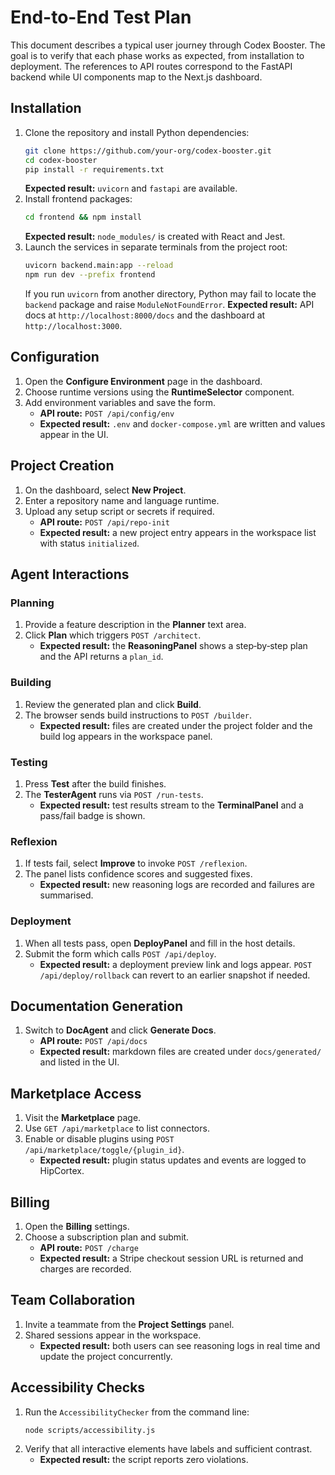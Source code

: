 # End-to-End Test Plan

This document describes a typical user journey through Codex Booster. The goal is to verify that each phase works as expected, from installation to deployment. The references to API routes correspond to the FastAPI backend while UI components map to the Next.js dashboard.

## Installation

1. Clone the repository and install Python dependencies:
   ```bash
   git clone https://github.com/your-org/codex-booster.git
   cd codex-booster
   pip install -r requirements.txt
   ```
   **Expected result:** `uvicorn` and `fastapi` are available.
2. Install frontend packages:
   ```bash
   cd frontend && npm install
   ```
   **Expected result:** `node_modules/` is created with React and Jest.
3. Launch the services in separate terminals from the project root:
   ```bash
   uvicorn backend.main:app --reload
   npm run dev --prefix frontend
   ```
   If you run `uvicorn` from another directory, Python may fail to
   locate the `backend` package and raise `ModuleNotFoundError`.
   **Expected result:** API docs at `http://localhost:8000/docs` and the dashboard at `http://localhost:3000`.

## Configuration

1. Open the **Configure Environment** page in the dashboard.
2. Choose runtime versions using the **RuntimeSelector** component.
3. Add environment variables and save the form.
   - **API route:** `POST /api/config/env`
   - **Expected result:** `.env` and `docker-compose.yml` are written and values appear in the UI.

## Project Creation

1. On the dashboard, select **New Project**.
2. Enter a repository name and language runtime.
3. Upload any setup script or secrets if required.
   - **API route:** `POST /api/repo-init`
   - **Expected result:** a new project entry appears in the workspace list with status `initialized`.

## Agent Interactions

### Planning
1. Provide a feature description in the **Planner** text area.
2. Click **Plan** which triggers `POST /architect`.
   - **Expected result:** the **ReasoningPanel** shows a step‑by‑step plan and the API returns a `plan_id`.

### Building
1. Review the generated plan and click **Build**.
2. The browser sends build instructions to `POST /builder`.
   - **Expected result:** files are created under the project folder and the build log appears in the workspace panel.

### Testing
1. Press **Test** after the build finishes.
2. The **TesterAgent** runs via `POST /run-tests`.
   - **Expected result:** test results stream to the **TerminalPanel** and a pass/fail badge is shown.

### Reflexion
1. If tests fail, select **Improve** to invoke `POST /reflexion`.
2. The panel lists confidence scores and suggested fixes.
   - **Expected result:** new reasoning logs are recorded and failures are summarised.

### Deployment
1. When all tests pass, open **DeployPanel** and fill in the host details.
2. Submit the form which calls `POST /api/deploy`.
   - **Expected result:** a deployment preview link and logs appear. `POST /api/deploy/rollback` can revert to an earlier snapshot if needed.

## Documentation Generation

1. Switch to **DocAgent** and click **Generate Docs**.
   - **API route:** `POST /api/docs`
   - **Expected result:** markdown files are created under `docs/generated/` and listed in the UI.

## Marketplace Access

1. Visit the **Marketplace** page.
2. Use `GET /api/marketplace` to list connectors.
3. Enable or disable plugins using `POST /api/marketplace/toggle/{plugin_id}`.
   - **Expected result:** plugin status updates and events are logged to HipCortex.

## Billing

1. Open the **Billing** settings.
2. Choose a subscription plan and submit.
   - **API route:** `POST /charge`
   - **Expected result:** a Stripe checkout session URL is returned and charges are recorded.

## Team Collaboration

1. Invite a teammate from the **Project Settings** panel.
2. Shared sessions appear in the workspace.
   - **Expected result:** both users can see reasoning logs in real time and update the project concurrently.

## Accessibility Checks

1. Run the `AccessibilityChecker` from the command line:
   ```bash
   node scripts/accessibility.js
   ```
2. Verify that all interactive elements have labels and sufficient contrast.
   - **Expected result:** the script reports zero violations.

